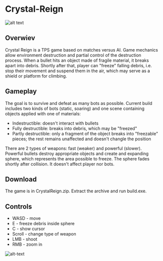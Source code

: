 # Crystal-Reign

![alt text](https://user-images.githubusercontent.com/23744531/74228774-6bd8f080-4cc1-11ea-84a7-bc9256a21b84.png)

## Overwiev

Crystal Reign is a TPS game based on matches versus AI. Game mechanics allow environment destruction and partial control of the destruction process. When a bullet hits an object made of fragile material, it breaks apart into debris. Shortly after that, player can "freeze" falling debris, i.e. stop their movement and suspend them in the air, which may serve as a shield or platform for climbing.  

## Gameplay
The goal is to survive and defeat as many bots as possible. Current build includes two kinds of bots (static, soaring) and 
one scene containing objects applied with one of materials:
* Indestructible: doesn't interact with bullets
* Fully destructible: breaks into debris, which may be "freezed"
* Partly destructible: only a fragment of the object breaks into "freezable" pieces; the rest remains unaffected and doesn't changle the position

There are 2 types of weapons: fast (weaker) and powerful (slower). Powerful bullets destroy appropriate objects and create and expanding sphere, which represents the area possible to freeze. The sphere fades shortly after collision. It doesn't affect player nor bots.

## Download
The game is in CrystalReign.zip. Extract the archive and run build.exe.

## Controls
* WASD - move
* E - freeze debris inside sphere
* C - show cursor
* Scroll - change type of weapon
* LMB - shoot
* RMB - zoom in

![alt-text](https://user-images.githubusercontent.com/23744531/74230145-1225f580-4cc4-11ea-8ffd-20a340f1095b.jpg)

<!-- Gallery ? -->
